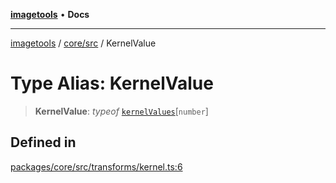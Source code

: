 [**imagetools**](../../../README.md) • **Docs**

***

[imagetools](../../../modules.md) / [core/src](../README.md) / KernelValue

# Type Alias: KernelValue

> **KernelValue**: *typeof* [`kernelValues`](../variables/kernelValues.md)\[`number`\]

## Defined in

[packages/core/src/transforms/kernel.ts:6](https://github.com/JonasKruckenberg/imagetools/blob/b6421598cd4879d5c28755c1d558f8b5955cc5a1/packages/core/src/transforms/kernel.ts#L6)
